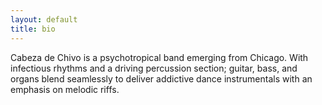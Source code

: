 ```yaml
---
layout: default
title: bio
---
```


Cabeza de Chivo is a psychotropical band emerging from Chicago. With infectious rhythms and a driving percussion section; guitar, bass, and organs blend seamlessly to deliver addictive dance instrumentals with an emphasis on melodic riffs.

